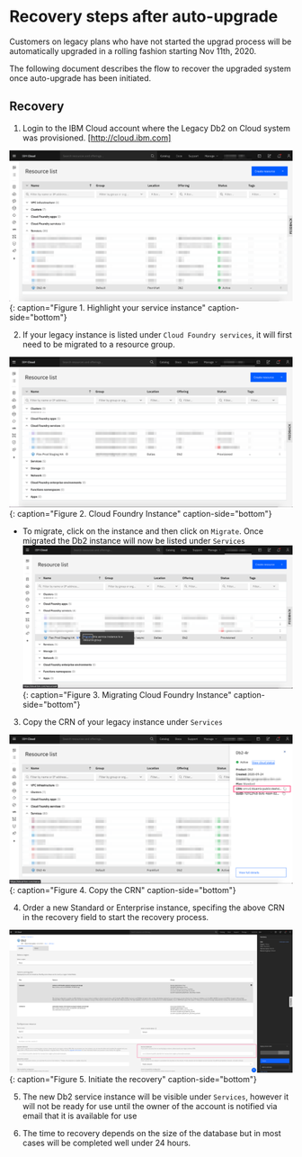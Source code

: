 # Recovery steps after auto-upgrade

Customers on legacy plans who have not started the upgrad process will be automatically upgraded in a rolling fashion starting Nov 11th, 2020.

The following document describes the flow to recover the upgraded system once auto-upgrade has been initiated.


## Recovery
1. Login to the IBM Cloud account where the Legacy Db2 on Cloud system was provisioned.  [http://cloud.ibm.com]

![list of instances](images/recovery_instance_list_blur.png "List of instances"){: caption="Figure 1. Highlight your service instance" caption-side="bottom"}

2. If your legacy instance is listed under `Cloud Foundry services`, it will first need to be migrated to a resource group. 

![Cloud Foundry Instance](images/recovery_cf_blur.png "Cloud Foundry Instance"){: caption="Figure 2. Cloud Foundry Instance" caption-side="bottom"}

 - To migrate, click on the instance and then click on `Migrate`.  Once migrated the Db2 instance will now be listed under `Services`
        ![Cloud Foundry Migration](images/recovery_cf_migration_blur.png "Cloud Foundry Migration"){: caption="Figure 3. Migrating Cloud Foundry Instance" caption-side="bottom"}


3. Copy the CRN of your legacy instance under `Services`
   
![Copy the CRN](images/recovery_CRN_blur.png "Copy the CRN"){: caption="Figure 4. Copy the CRN" caption-side="bottom"}


4. Order a new Standard or Enterprise instance, specifing the above CRN in the recovery field to start 
   the recovery process.

![Intiate the Recovery](images/recovery_v2.png "Initiate the recovery"){: caption="Figure 5. Initiate the recovery" caption-side="bottom"}

5. The new Db2 service instance will be visible under `Services`, however it will not be ready for use until the owner of the account is notified via email that it is available for use

6. The time to recovery depends on the size of the database but in most cases will be completed well under 24 hours.










